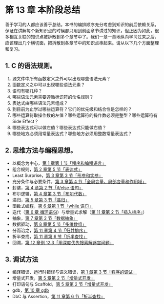 # 第 13 章 本阶段总结

善于学习的人都应该善于总结。本书的编排顺序充分考虑到知识的前后依赖关系，保证在讲解每个新知识点的时候都只用到前面章节讲过的知识，但正因为如此，很多相互关联的知识点被拆散到多个章节中了。我们一章一章地纵向学习过来之后，应该理出几个横切面，把拆散到各章节中的知识点串起来。请从以下几个方面整理和复习。

## 1. C 的语法规则。

1. 源文件中所有函数定义之外可以出现哪些语法元素？
2. 函数定义之中可以出现哪些语法元素？
3. 语句有哪几种？
4. 哪些语法元素需要遵循标识符的命名规则？
5. 表达式由哪些语法元素组成？
6. 到目前为止学过哪些运算符？它们的优先级和结合性是怎样的？
7. 哪些运算符取操作数的左值？哪些运算符的操作数必须是整型？哪些运算符有 Side Effect？
8. 哪些表达式可以做左值？哪些表达式只能做右值？
9. 哪些地方必须用常量表达式？哪些地方必须用整数常量表达式？

## 2. 思维方法与编程思想。

- 以概念为中心，[第 1 章第 1 节「程序和编程语言」](1-C-语言入门/ch01-程序的基本概念#_1-程序和编程语言)
- 组合规则，[第 2 章第 5 节「表达式」](1-C-语言入门/ch02-常量、变量和表达式#_5-表达式)
- Least Surprise，[第 3 章第 3 节「形参和实参」](1-C-语言入门/ch03-简单函数#_3-形参和实参)
- 充分条件与必要条件，[第 3 章第 4 节「全局变量、局部变量和作用域」](1-C-语言入门/ch03-简单函数#_4-全局变量、局部变量和作用域)
- 封装，[第 4 章第 2 节「if/else 语句」](1-C-语言入门/ch04-分支语句#_2-ifelse-语句)
- 布尔逻辑，[第 4 章第 3 节「布尔代数」](1-C-语言入门/ch04-分支语句#_3-布尔代数)
- 递归，[第 5 章第 3 节「递归」](1-C-语言入门/ch05-深入理解函数#_3-递归)
- 函数式编程，[第 6 章第 1 节「while 语句」](1-C-语言入门/ch06-循环语句#_1-while-语句)
- 迭代（[第 6 章 循环语句](1-C-语言入门/ch06-循环语句)）与增量式求解（[第 11 章第 2 节「插入排序」](1-C-语言入门/ch11-排序与查找#_2-插入排序)）
- 抽象，[第 7 章第 2 节「数据抽象」](1-C-语言入门/ch07-结构体#_2-数据抽象)
- 数据驱动，[第 8 章第 5 节「多维数组」](1-C-语言入门/ch08-数组#_5-多维数组)
- 分而治之，[第 11 章第 4 节「归并排序」](1-C-语言入门/ch11-排序与查找#_4-归并排序)
- 折半查找，[第 11 章第 6 节「折半查找」](1-C-语言入门/ch11-排序与查找#_6-折半查找)
- 回溯，[第 12 章例 12.3「用深度优先搜索解迷宫问题」](1-C-语言入门/ch12-栈与队列#e12-3)

## 3. 调试方法

- 编译错误、运行时错误与语义错误，[第 1 章第 3 节「程序的调试」](1-C-语言入门/ch01-程序的基本概念#_3-程序的调试)
- 增量式开发，[第 5 章第 2 节「增量式开发」](1-C-语言入门/ch05-深入理解函数#_2-增量式开发)
- 打印语句与 Scaffold，[第 5 章第 2 节「增量式开发」](1-C-语言入门/ch05-深入理解函数#_2-增量式开发)
- gdb，[第 10 章 gdb](1-C-语言入门/ch10-gdb)
- DbC 与 Assertion，[第 11 章第 6 节「折半查找」](1-C-语言入门/ch11-排序与查找#_6-折半查找)
